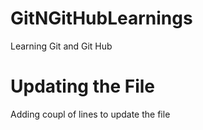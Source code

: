 # GitNGitHubLearnings
Learning Git and Git Hub

# Updating the File
Adding coupl of lines to update the file

